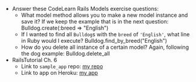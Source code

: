 - Answer these CodeLearn Rails Models exercise questions:
  - What model method allows you to make a new model instance and save it? If we keep the example that is in the next question: Bulldog.create(:breed => "English")
  - If I wanted to find all `Bulldog`s with the `breed` of `'English'`, what line in Ruby would I execute? Bulldog.find_by_breed("English")
  - How do you delete all instance of a certain model? Again, following the dog example: Bulldog.delete_all
- RailsTutorial Ch. 6
  - Link to `sample_app` repo: [my repo](http://is.here)
  - Link to app on Heroku: [my app](http://is.here)
